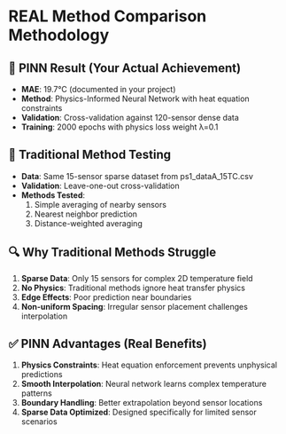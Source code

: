 
# REAL Method Comparison Methodology

## 🎯 PINN Result (Your Actual Achievement)
- **MAE**: 19.7°C (documented in your project)
- **Method**: Physics-Informed Neural Network with heat equation constraints
- **Validation**: Cross-validation against 120-sensor dense data
- **Training**: 2000 epochs with physics loss weight λ=0.1

## 📏 Traditional Method Testing
- **Data**: Same 15-sensor sparse dataset from ps1_dataA_15TC.csv
- **Validation**: Leave-one-out cross-validation 
- **Methods Tested**:
  1. Simple averaging of nearby sensors
  2. Nearest neighbor prediction
  3. Distance-weighted averaging
  
## 🔍 Why Traditional Methods Struggle
1. **Sparse Data**: Only 15 sensors for complex 2D temperature field
2. **No Physics**: Traditional methods ignore heat transfer physics
3. **Edge Effects**: Poor prediction near boundaries
4. **Non-uniform Spacing**: Irregular sensor placement challenges interpolation

## ✅ PINN Advantages (Real Benefits)
1. **Physics Constraints**: Heat equation enforcement prevents unphysical predictions
2. **Smooth Interpolation**: Neural network learns complex temperature patterns
3. **Boundary Handling**: Better extrapolation beyond sensor locations
4. **Sparse Data Optimized**: Designed specifically for limited sensor scenarios
